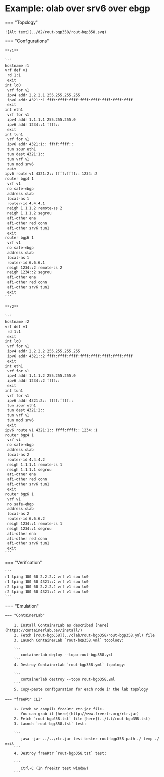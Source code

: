# Example: olab over srv6 over ebgp

=== "Topology"

    ![Alt text](../d2/rout-bgp358/rout-bgp358.svg)

=== "Configurations"

    **r1**

    ```
    hostname r1
    vrf def v1
     rd 1:1
     exit
    int lo0
     vrf for v1
     ipv4 addr 2.2.2.1 255.255.255.255
     ipv6 addr 4321::1 ffff:ffff:ffff:ffff:ffff:ffff:ffff:ffff
     exit
    int eth1
     vrf for v1
     ipv4 addr 1.1.1.1 255.255.255.0
     ipv6 addr 1234::1 ffff::
     exit
    int tun1
     vrf for v1
     ipv6 addr 4321:1:: ffff:ffff::
     tun sour eth1
     tun dest 4321:1::
     tun vrf v1
     tun mod srv6
     exit
    ipv6 route v1 4321:2:: ffff:ffff:: 1234::2
    router bgp4 1
     vrf v1
     no safe-ebgp
     address olab
     local-as 1
     router-id 4.4.4.1
     neigh 1.1.1.2 remote-as 2
     neigh 1.1.1.2 segrou
     afi-other ena
     afi-other red conn
     afi-other srv6 tun1
     exit
    router bgp6 1
     vrf v1
     no safe-ebgp
     address olab
     local-as 1
     router-id 6.6.6.1
     neigh 1234::2 remote-as 2
     neigh 1234::2 segrou
     afi-other ena
     afi-other red conn
     afi-other srv6 tun1
     exit
    ```

    **r2**

    ```
    hostname r2
    vrf def v1
     rd 1:1
     exit
    int lo0
     vrf for v1
     ipv4 addr 2.2.2.2 255.255.255.255
     ipv6 addr 4321::2 ffff:ffff:ffff:ffff:ffff:ffff:ffff:ffff
     exit
    int eth1
     vrf for v1
     ipv4 addr 1.1.1.2 255.255.255.0
     ipv6 addr 1234::2 ffff::
     exit
    int tun1
     vrf for v1
     ipv6 addr 4321:2:: ffff:ffff::
     tun sour eth1
     tun dest 4321:2::
     tun vrf v1
     tun mod srv6
     exit
    ipv6 route v1 4321:1:: ffff:ffff:: 1234::1
    router bgp4 1
     vrf v1
     no safe-ebgp
     address olab
     local-as 2
     router-id 4.4.4.2
     neigh 1.1.1.1 remote-as 1
     neigh 1.1.1.1 segrou
     afi-other ena
     afi-other red conn
     afi-other srv6 tun1
     exit
    router bgp6 1
     vrf v1
     no safe-ebgp
     address olab
     local-as 2
     router-id 6.6.6.2
     neigh 1234::1 remote-as 1
     neigh 1234::1 segrou
     afi-other ena
     afi-other red conn
     afi-other srv6 tun1
     exit
    ```

=== "Verification"

    ```
    r1 tping 100 60 2.2.2.2 vrf v1 sou lo0
    r1 tping 100 60 4321::2 vrf v1 sou lo0
    r2 tping 100 60 2.2.2.1 vrf v1 sou lo0
    r2 tping 100 60 4321::1 vrf v1 sou lo0
    ```

=== "Emulation"

    === "ContainerLab"

        1. Install ContainerLab as described [here](https://containerlab.dev/install/)  
        2. Fetch [rout-bgp358](../clab/rout-bgp358/rout-bgp358.yml) file  
        3. Launch ContainerLab `rout-bgp358.yml` topology:  

        ```
           containerlab deploy --topo rout-bgp358.yml  
        ```
        4. Destroy ContainerLab `rout-bgp358.yml` topology:  

        ```
           containerlab destroy --topo rout-bgp358.yml  
        ```
        5. Copy-paste configuration for each node in the lab topology

    === "freeRtr CLI"

        1. Fetch or compile freeRtr rtr.jar file.  
           You can grab it [here](http://www.freertr.org/rtr.jar)  
        2. Fetch `rout-bgp358.tst` file [here](../tst/rout-bgp358.tst)  
        3. Launch `rout-bgp358.tst` test:  

        ```
           java -jar ../../rtr.jar test tester rout-bgp358 path ./ temp ./ wait
        ```
        4. Destroy freeRtr `rout-bgp358.tst` test:  

        ```
           Ctrl-C (In freeRtr test window)
        ```

